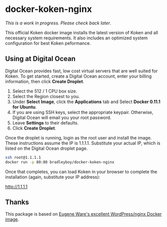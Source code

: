 # docker-koken-nginx

*This is a work in progress. Please check back later*.

This official Koken docker image installs the latest version of Koken and all necessary system requirements. It also includes an optimized system configuration for best Koken peformance.

## Using at Digital Ocean

Digital Ocean provides fast, low cost virtual servers that are well suited for Koken. To get started, create a Digital Ocean account, enter your billing information, then click **Create Droplet**.

1. Select the 512 / 1 CPU box size.
2. Select the Region closest to you.
3. Under **Select Image**, click the **Applications** tab and Select **Docker 0.11.1 for Ubuntu**.
4. If you are using SSH keys, select the appropriate keypair. Otherwise, Digital Ocean will email you your root password.
5. Leave **Settings** to their defaults.
6. Click **Create Droplet**.

Once the droplet is running, login as the root user and install the image. These instructions assume the IP is 1.1.1.1. Substitute your actual IP, which is listed on the Digital Ocean droplet page.

~~~bash
ssh root@1.1.1.1
docker run -p 80:80 bradleyboy/docker-koken-nginx
~~~

Once that completes, you can load Koken in your browser to complete the installation (again, substitute your IP address):

http://1.1.1.1

## Thanks

This package is based on [Eugene Ware's excellent WordPress/nginx Docker image](https://github.com/eugeneware/docker-wordpress-nginx).